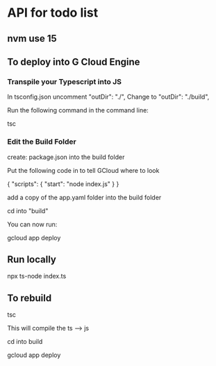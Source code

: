 # API for todo list

## nvm use 15

## To deploy into G Cloud Engine

### Transpile your Typescript into JS

In tsconfig.json uncomment "outDir": "./", Change to "outDir": "./build",

Run the following command in the command line:

tsc

### Edit the Build Folder

create: package.json into the build folder

Put the following code in to tell GCloud where to look

{
"scripts": {
"start": "node index.js"
}
}

add a copy of the app.yaml folder into the build folder

cd into "build"

You can now run:

gcloud app deploy

## Run locally

npx ts-node index.ts

## To rebuild

tsc

This will compile the ts --> js

cd into build

gcloud app deploy
